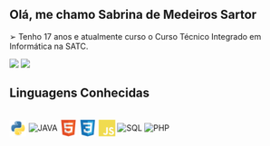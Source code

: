 ## Olá, me chamo Sabrina de Medeiros Sartor

➢ Tenho 17 anos e atualmente curso o Curso Técnico Integrado em Informática na SATC.

<div>
  <img height="180em" src="https://github-readme-stats.vercel.app/api?username=sabskk&show_icons=true&theme=github_dark&include_all_commits=true&count_private=true"/>
  <img height="180em" src="https://github-readme-stats.vercel.app/api/top-langs/?username=sabskk&layout=compact&langs_count=7&theme=github_dark"/>
</div>

## Linguagens Conhecidas
<div><br>
  <img align="center" alt="PYTHON" height="30" src="https://raw.githubusercontent.com/devicons/devicon/master/icons/python/python-original.svg">
  <img align="center" alt="JAVA" height="30" src="https://static-00.iconduck.com/assets.00/java-icon-1511x2048-6ikx8301.png" />
  <img align="center" alt="HTML" height="30" src="https://raw.githubusercontent.com/devicons/devicon/master/icons/html5/html5-original.svg">
  <img align="center" alt="CSS" height="30" src="https://raw.githubusercontent.com/devicons/devicon/master/icons/css3/css3-original.svg">
  <img align="center" alt="JS" height="30" src="https://raw.githubusercontent.com/devicons/devicon/master/icons/javascript/javascript-plain.svg">
  <img align="center" alt="SQL" height="30" src="https://cdn.jsdelivr.net/gh/devicons/devicon/icons/sqlite/sqlite-original.svg" />
  <img align="center" alt="PHP" height="30" src="https://upload.wikimedia.org/wikipedia/commons/thumb/3/31/Webysther_20160423_-_Elephpant.svg/1280px-Webysther_20160423_-_Elephpant.svg.png" />
</div>
<br>
